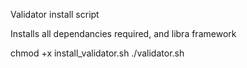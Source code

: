 Validator install script

Installs all dependancies required, and libra framework

chmod +x install_validator.sh
./validator.sh
